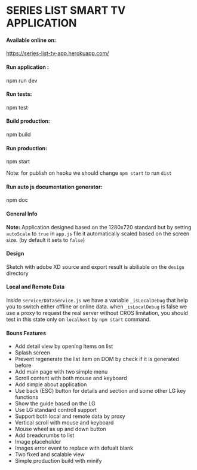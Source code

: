 # SERIES LIST SMART TV APPLICATION



#### Available online on:

https://series-list-tv-app.herokuapp.com/



#### Run application : 

npm run dev 



#### Run tests: 

npm test



#### Build production: 

npm build



#### Run production: 

npm start

Note: for publish on heoku we should change `npm start` to run `dist` 



#### Run auto js documentation generator: 

npm doc



#### General Info

**Note:** Application designed based on the 1280x720 standard but by setting `autoScale` to `true` in `app.js` file it automatically scaled based on the screen size. (by default it sets to ‍`false`)



#### Design 

Sketch with adobe XD source and export result is abiliable on the `design` directory



#### Local and Remote Data

Inside `service/DataService.js` we have a variable `_isLocalDebug` that help you to switch either offline or online data. when `_isLocalDebug` is false we use a proxy to request the real server without CROS limitation, you should test in this state only on `localhost` by `npm start` command.

  

#### Bouns Features

* Add detail view by opening ltems on list
* Splash screen
* Prevent regenerate the list item on DOM by check if it is generated before
* Add main page with two simple menu
* Scroll content with both mouse and keyboard
* Add simple about application
* Use back (ESC) button for details and section and  some other LG key functions
* Show the guide based on the LG
* Use LG standard controll support
* Support both local and remote data by proxy
* Vertical scroll with mouse and keyboard
* Mouse wheel as up and down button
* Add breadcrumbs to list
* Image placeholder
* Images error event to replace with defualt blank
* Two fixed and scalable view
* Simple production build with minify



